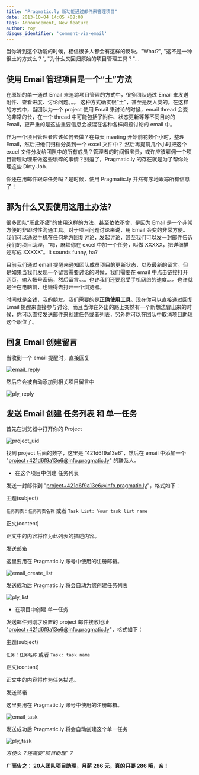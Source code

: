 ```yaml
---
title: "Pragmatic.ly 新功能通过邮件来管理项目"
date: 2013-10-04 14:05 +08:00
tags: Announcement, New feature
author: roy
disqus_identifier: 'comment-via-email'
---
```


当你听到这个功能的时候，相信很多人都会有这样的反映。"What?", "这不是一种很土的方式么？", "为什么又回归原始的项目管理工具？"...

## 使用 Email 管理项目是一个“土”方法

在原始的单一通过 Email 来追踪项目管理的方式中，很多团队通过 Email 来发送附件、查看进度、讨论问题。。。 这种方式确实很“土”，甚至是反人类的。在这样的方式中，当团队为一个 project 使用 Email 来讨论的时候，email thread 会变的非常的长，在一个 thread 中可能包括了附件、状态更新等等不同目的的 Email，更严重的是这些重要信息会被混在各种各样问题讨论的 email 中。

作为一个项目管理者应该如何去做？在每天 meeting 开始前花数个小时，整理 Email，然后把他们归档分类到一个 excel 文件中？ 然后再提前几个小时把这个 excel 文件分发给团队中的所有成员？管理者的时间很宝贵，或许应该雇佣一个项目管理助理来做这些琐碎的事情？别逗了，Pragmatic.ly 的存在就是为了帮你处理这些 Dirty Job.

你还在用邮件跟踪任务吗？是时候，使用 Pragmatic.ly 井然有序地跟踪所有信息了！

## 那为什么又要使用这用土办法?

很多团队“乐此不疲”的使用这样的方法，甚至依依不舍，是因为 Email 是一个非常方便的非即时性沟通工具。对于项目问题讨论来说，用 Email 会变的非常方便。 我们可以通过手机在任何地方回复讨论，发起讨论，甚至我们可以发一封邮件告诉我们的项目助理，“嗨，麻烦你在 excel 中加一个任务，叫做 XXXXX，把详细描述写成 XXXXX”。It sounds funny, ha?

目前我们通过 email 提醒来通知团队成员项目的更新状态，以及最新的留言。但是如果当我们发现一个留言需要讨论的时候，我们需要在 email 中点击链接打开网页，输入帐号密码，然后留言。。。也许我们还要忍受手机网络的速度。。。也许就是坐在电脑前，也懒得去打开一个浏览器。

时间就是金钱，我的朋友。我们需要的是**正确使用工具**。现在你可以直接通过回复 Email 提醒来直接参与讨论。而且当你在外出的路上突然有一个新想法冒出来的时候，你可以直接发送邮件来创建任务或者列表，另外你可以在团队中取消项目助理这个职位了。

## 回复 Email 创建留言

当收到一个 email 提醒时，直接回复

![email_reply](new-feature-comment-via-email/Email_Reply.png)

然后它会被自动添加到相关项目留言中

![ply_reply](new-feature-comment-via-email/PLY_screenshot.jpg)

## 发送 Email 创建 任务列表 和 单一任务

首先在浏览器中打开你的 Project

![project_uid](new-feature-comment-via-email/project_uid.png)

找到 project 后面的数字，这里是 “421d6f9a13e6”，然后在 email 中添加一个 "project+421d6f9a13e6@info.pragmatic.ly" 的联系人。

* 在这个项目中创建 任务列表

发送一封邮件到 "project+421d6f9a13e6@info.pragmatic.ly"，格式如下：

主题(subject)

`任务列表：任务列表名称` 或者 `Task List: Your task list name`

正文(content)

正文中的内容将作为此列表的描述内容。

发送邮箱

这里要用在 Pragmatic.ly 账号中使用的注册邮箱。

![email_create_list](new-feature-comment-via-email/email_create_iteration.png)

发送成功后 Pragmatic.ly 将会自动为您创建任务列表

![ply_list](new-feature-comment-via-email/Ply_create_iteration.jpg)

* 在项目中创建 单一任务

发送邮件到刚才设置的 project 邮件接收地址 "project+421d6f9a13e6@info.pragmatic.ly"，格式如下：

主题(subject)

`任务：任务名称` 或者 `Task: task name`

正文(content)

正文中的内容将作为任务描述。

发送邮箱

这里要用在 Pragmatic.ly 账号中使用的注册邮箱。

![email_task](new-feature-comment-via-email/email_create_ticket.png)

发送成功后 Pragmatic.ly 将会自动创建这个单一任务

![ply_task](new-feature-comment-via-email/ply_create_ticket.jpg)

*方便么？还需要“项目助理”？*

**广而告之： 20人团队项目助理，月薪 286 元，真的只要 286 哦，亲！**

